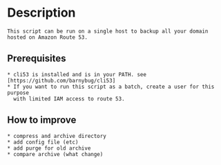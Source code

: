 Description  
===========

    This script can be run on a single host to backup all your domain hosted on Amazon Route 53.
 
Prerequisites 
-------------

    * cli53 is installed and is in your PATH. see [https://github.com/barnybug/cli53]
    * If you want to run this script as a batch, create a user for this purpose
      with limited IAM access to route 53. 

How to improve
--------------

    * compress and archive directory 
    * add config file (etc)
    * add purge for old archive 
    * compare archive (what change)
